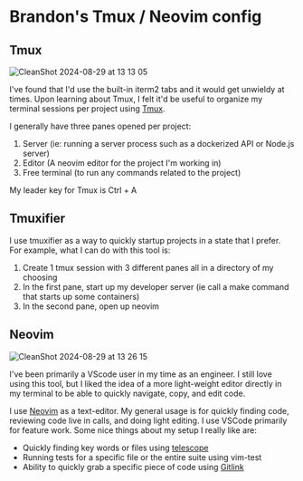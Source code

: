 # Brandon's Tmux / Neovim config

## Tmux

![CleanShot 2024-08-29 at 13 13 05](https://github.com/user-attachments/assets/5b629fe6-4fd6-43b7-9fe0-a35c46392837)

I've found that I'd use the built-in iterm2 tabs and it would get unwieldy at times. Upon learning about Tmux, I felt it'd be useful to organize my terminal sessions per project using [Tmux](https://github.com/tmux/tmux/wiki).

I generally have three panes opened per project:
1. Server (ie: running a server process such as a dockerized API or Node.js server)
2. Editor (A neovim editor for the project I'm working in)
3. Free terminal (to run any commands related to the project)

My leader key for Tmux is Ctrl + A


## Tmuxifier

I use tmuxifier as a way to quickly startup projects in a state that I prefer. For example, what I can do with this tool is:
1. Create 1 tmux session with 3 different panes all in a directory of my choosing
2. In the first pane, start up my developer server (ie call a make command that starts up some containers)
3. In the second pane, open up neovim


## Neovim

![CleanShot 2024-08-29 at 13 26 15](https://github.com/user-attachments/assets/a58ef521-5bbb-4c19-8fcc-331b624b5e72)

I've been primarily a VScode user in my time as an engineer. I still love using this tool, but I liked the idea of a more light-weight editor directly in my terminal to be able to quickly navigate, copy, and edit code.

I use [Neovim](https://neovim.io/) as a text-editor. My general usage is for quickly finding code, reviewing code live in calls, and doing light editing. I use VSCode primarily
for feature work. Some nice things about my setup I really like are:
* Quickly finding key words or files using [telescope](https://github.com/nvim-telescope/telescope.nvim) 
* Running tests for a specific file or the entire suite using vim-test
* Ability to quickly grab a specific piece of code using [Gitlink](https://github.com/ruifm/gitlinker.nvim)


